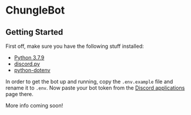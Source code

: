 # ChungleBot

## Getting Started
First off, make sure you have the following stuff installed:

 - [Python 3.7.9](https://www.python.org/downloads/release/python-379/)
 - [discord.py](https://discordpy.readthedocs.io/en/latest/)
 - [python-dotenv](https://pypi.org/project/python-dotenv/)

In order to get the bot up and running, copy the `.env.example` file and rename it to `.env`. Now paste your bot token from the [Discord applications](https://discord.com/developers/applications/) page there.

More info coming soon!
